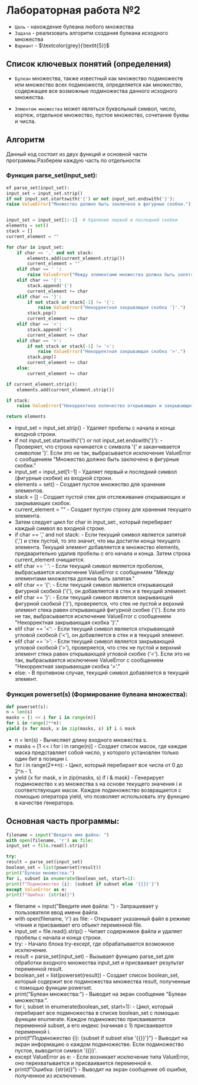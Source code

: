 # Лабораторная работа №2
- `Цель` - нахождение булеана любого множества
- `Задача` - реализовать алгоритм создания булеана исходного множества
- `Вариант` - $\textcolor{grey}{\textit{5}}$
## Список ключевых понятий (определения)
- `Булеан` множества, также известный как множество подмножеств или множество всех подмножеств, определяется как множество, содержащее все возможные подмножества данного исходного множества.

- `Элментом множества` может являться буквольный символ, число, кортеж, отдельное множество, пустое множество, сочетание буквы и числа.
## Алгоритм 
Данный код состоит из двух функций и основной части программы.Разберем каждую часть по отдельности
### Функция parse_set(input_set):
```python
ef parse_set(input_set):
input_set = input_set.strip()
if not input_set.startswith('{') or not input_set.endswith('}'):
raise ValueError("Множество должно быть заключено в фигурные скобки.")


input_set = input_set[1:-1]  # Удаление первой и последней скобки
elements = set()
stack = []
current_element = ""

for char in input_set:
    if char == ',' and not stack:
        elements.add(current_element.strip())
        current_element = ""
    elif char == ' ':
        raise ValueError("Между элементами множества должна быть запятая.")
    elif char == '{':
        stack.append('{')
        current_element += char
    elif char == '}':
        if not stack or stack[-1] != '{':
            raise ValueError("Некорректная закрывающая скобка '}'.")
        stack.pop()
        current_element += char
    elif char == '<':
        stack.append('<')
        current_element += char
    elif char == '>':
        if not stack or stack[-1] != '<':
            raise ValueError("Некорректная закрывающая скобка '>'.")
        stack.pop()
        current_element += char
    else:
        current_element += char

if current_element.strip():
    elements.add(current_element.strip())

if stack:
    raise ValueError("Некорректное количество открывающих и закрывающих скобок.")

return elements
```
- input_set = input_set.strip() - Удаляет пробелы с начала и конца входной строки.
- if not input_set.startswith('{') or not input_set.endswith('}'): - Проверяет, что строка начинается с символа '{' и заканчивается символом '}'. Если это не так, выбрасывается исключение ValueError с сообщением "Множество должно быть заключено в фигурные скобки."
- input_set = input_set[1:-1] - Удаляет первый и последний символ (фигурные скобки) из входной строки.
- elements = set() - Создает пустое множество для хранения элементов.
- stack = [] - Создает пустой стек для отслеживания открывающих и закрывающих скобок.
- current_element = "" - Создает пустую строку для хранения текущего элемента. 
- Затем следует цикл for char in input_set:, который перебирает каждый символ во входной строке.
- if char == ',' and not stack: - Если текущий символ является запятой (',') и стек пустой, то это значит, что мы достигли конца текущего элемента. Текущий элемент добавляется в множество elements, предварительно удалив пробелы с его начала и конца. Затем строка current_element очищается.
- elif char == ' ': - Если текущий символ является пробелом, выбрасывается исключение ValueError с сообщением "Между элементами множества должна быть запятая."
- elif char == '{': - Если текущий символ является открывающей фигурной скобкой ('{'), он добавляется в стек и в текущий элемент.
- elif char == '}': - Если текущий символ является закрывающей фигурной скобкой ('}'), проверяется, что стек не пустой и верхний элемент стека равен открывающей фигурной скобке ('{'). Если это не так, выбрасывается исключение ValueError с сообщением "Некорректная закрывающая скобка '}'."
- elif char == '<': - Если текущий символ является открывающей угловой скобкой ('<'), он добавляется в стек и в текущий элемент.
- elif char == '>': - Если текущий символ является закрывающей угловой скобкой ('>'), проверяется, что стек не пустой и верхний элемент стека равен открывающей угловой скобке ('<'). Если это не так, выбрасывается исключение ValueError с сообщением "Некорректная закрывающая скобка '>'."
- else: - В противном случае, текущий символ добавляется в текущий элемент.
### Функция powerset(s) (Формирование булеана множества):
```python
def powerset(s):
n = len(s)
masks = [1 << i for i in range(n)]
for i in range(2**n):
yield {x for mask, x in zip(masks, s) if i & mask
```
- n = len(s) - Вычисляет длину входного множества s.
- masks = [1 << i for i in range(n)] - Создает список масок, где каждая маска представляет собой число, у которого установлен только один бит в позиции i.
- for i in range(2**n): - Цикл, который перебирает все числа от 0 до 2^n - 1.
- yield {x for mask, x in zip(masks, s) if i & mask} - Генерирует подмножество x из множества s на основе текущего значения i и соответствующих масок. Каждое подмножество возвращается с помощью оператора yield, что позволяет использовать эту функцию в качестве генератора.
## Основная часть программы:
```python
filename = input("Введите имя файла: ")
with open(filename, 'r') as file:
input_set = file.read().strip()

try:
result = parse_set(input_set)
boolean_set = list(powerset(result))
print("Булеан множества:")
for i, subset in enumerate(boolean_set, start=1):
print(f"Подмножество {i}: {subset if subset else '{{}}'}")
except ValueError as e:
print(f"Ошибка: {str(e)}")
```
- filename = input("Введите имя файла: ") - Запрашивает у пользователя ввод имени файла.
- with open(filename, 'r') as file: - Открывает указанный файл в режиме чтения и присваивает его объект переменной file.
- input_set = file.read().strip() - Читает содержимое файла и удаляет пробелы с начала и конца строки.
- try: - Начало блока try-except, где обрабатывается возможное исключение.
- result = parse_set(input_set) - Вызывает функцию parse_set для обработки входного множества input_set и присваивает результат переменной result.
- boolean_set = list(powerset(result)) - Создает список boolean_set, который содержит все подмножества множества result, полученные с помощью функции powerset.
- print("Булеан множества:") - Выводит на экран сообщение "Булеан множества:".
- for i, subset in enumerate(boolean_set, start=1): - Цикл, который перебирает все подмножества в списке boolean_set с помощью функции enumerate. Каждое подмножество присваивается переменной subset, а его индекс (начиная с 1) присваивается переменной i.
- print(f"Подмножество {i}: {subset if subset else '{{}}'}") - Выводит на экран информацию о каждом подмножестве. Если подмножество пустое, выводится символ '{{}}'.
- except ValueError as e: - Если возникает исключение типа ValueError, оно перехватывается и присваивается переменной e.
- print(f"Ошибка: {str(e)}") - Выводит на экран сообщение об ошибке, полученное из исключения.

